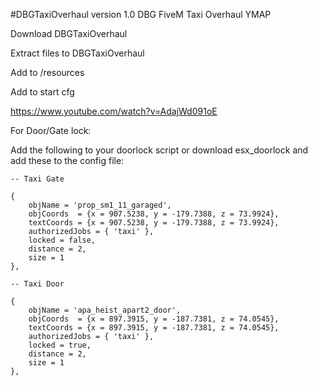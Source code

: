 #DBGTaxiOverhaul
version 1.0 DBG FiveM Taxi Overhaul YMAP

Download DBGTaxiOverhaul

Extract files to DBGTaxiOverhaul

Add to /resources

Add to start cfg

https://www.youtube.com/watch?v=AdajWd091oE

For Door/Gate lock:

Add the following to your doorlock script or download esx_doorlock and add these to the config file:



	-- Taxi Gate

	{
		objName = 'prop_sm1_11_garaged',
		objCoords  = {x = 907.5238, y = -179.7388, z = 73.9924},
		textCoords = {x = 907.5238, y = -179.7388, z = 73.9924},
		authorizedJobs = { 'taxi' },
		locked = false,
		distance = 2,
		size = 1
	},

	-- Taxi Door

	{
		objName = 'apa_heist_apart2_door',
		objCoords  = {x = 897.3915, y = -187.7381, z = 74.0545},
		textCoords = {x = 897.3915, y = -187.7381, z = 74.0545},
		authorizedJobs = { 'taxi' },
		locked = true,
		distance = 2,
		size = 1
	},
